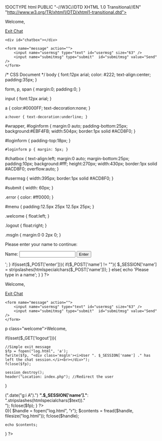 !DOCTYPE html PUBLIC "-//W3C//DTD XHTML 1.0 Transitional//EN" "http://www.w3.org/TR/xhtml1/DTD/xhtml1-transitional.dtd">
<html xmlns="http://www.w3.org/1999/xhtml">
<head>
<title>Chat - Customer Module</title>
<link type="text/css" rel="stylesheet" href="style.css" />
</head>
 
<div id="wrapper">
    <div id="menu">
        <p class="welcome">Welcome, <b></b></p>
        <p class="logout"><a id="exit" href="#">Exit Chat</a></p>
        <div style="clear:both"></div>
    </div>
     
    <div id="chatbox"></div>
     
    <form name="message" action="">
        <input name="usermsg" type="text" id="usermsg" size="63" />
        <input name="submitmsg" type="submit"  id="submitmsg" value="Send" />
    </form>
</div>
<script type="text/javascript" src="http://ajax.googleapis.com/ajax/libs/jquery/1.3/jquery.min.js"></script>
<script type="text/javascript">
// jQuery Document
$(document).ready(function(){
 
});
</script>
</body>
</html>


/* CSS Document */
body {
    font:12px arial;
    color: #222;
    text-align:center;
    padding:35px; }
  
form, p, span {
    margin:0;
    padding:0; }
  
input { font:12px arial; }
  
a {
    color:#0000FF;
    text-decoration:none; }
  
    a:hover { text-decoration:underline; }
  
#wrapper, #loginform {
    margin:0 auto;
    padding-bottom:25px;
    background:#EBF4FB;
    width:504px;
    border:1px solid #ACD8F0; }
  
#loginform { padding-top:18px; }
  
    #loginform p { margin: 5px; }
  
#chatbox {
    text-align:left;
    margin:0 auto;
    margin-bottom:25px;
    padding:10px;
    background:#fff;
    height:270px;
    width:430px;
    border:1px solid #ACD8F0;
    overflow:auto; }
  
#usermsg {
    width:395px;
    border:1px solid #ACD8F0; }
  
#submit { width: 60px; }
  
.error { color: #ff0000; }
  
#menu { padding:12.5px 25px 12.5px 25px; }
  
.welcome { float:left; }
  
.logout { float:right; }
  
.msgln { margin:0 0 2px 0; }


<?
session_start();
 
function loginForm(){
    echo'
    <div id="loginform">
    <form action="index.php" method="post">
        <p>Please enter your name to continue:</p>
        <label for="name">Name:</label>
        <input type="text" name="name" id="name" />
        <input type="submit" name="enter" id="enter" value="Enter" />
    </form>
    </div>
    ';
}
 
if(isset($_POST['enter'])){
    if($_POST['name'] != ""){
        $_SESSION['name'] = stripslashes(htmlspecialchars($_POST['name']));
    }
    else{
        echo '<span class="error">Please type in a name</span>';
    }
}
?>

<?php
if(!isset($_SESSION['name'])){
    loginForm();
}
else{
?>
<div id="wrapper">
    <div id="menu">
        <p class="welcome">Welcome, <b><?php echo $_SESSION['name']; ?></b></p>
        <p class="logout"><a id="exit" href="#">Exit Chat</a></p>
        <div style="clear:both"></div>
    </div>    
    <div id="chatbox"></div>
     
    <form name="message" action="">
        <input name="usermsg" type="text" id="usermsg" size="63" />
        <input name="submitmsg" type="submit"  id="submitmsg" value="Send" />
    </form>
</div>
<script type="text/javascript" src="http://ajax.googleapis.com/ajax/libs/jquery/1.3/jquery.min.js"></script>
<script type="text/javascript">
// jQuery Document
$(document).ready(function(){
});
</script>
<?php
}
?>

p class="welcome">Welcome, <b><?php echo $_SESSION['name']; ?></b></p>



if(isset($_GET['logout'])){ 
     
    //Simple exit message
    $fp = fopen("log.html", 'a');
    fwrite($fp, "<div class='msgln'><i>User ". $_SESSION['name'] ." has left the chat session.</i><br></div>");
    fclose($fp);
     
    session_destroy();
    header("Location: index.php"); //Redirect the user
}


<?
session_start();
if(isset($_SESSION['name'])){
    $text = $_POST['text'];
     
    $fp = fopen("log.html", 'a');
    fwrite($fp, "<div class='msgln'>(".date("g:i A").") <b>".$_SESSION['name']."</b>: ".stripslashes(htmlspecialchars($text))."<br></div>");
    fclose($fp);
}
?>


<div id="chatbox"><?php
if(file_exists("log.html") && filesize("log.html") > 0){
    $handle = fopen("log.html", "r");
    $contents = fread($handle, filesize("log.html"));
    fclose($handle);
     
    echo $contents;
}
?></div>
